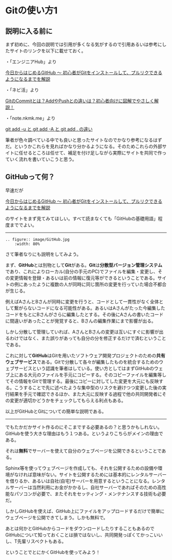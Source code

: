 # Gitの使い方1

## 説明に入る前に

まず初めに、今回の説明では引用が多くなる気がするので引用あるいは参考にしたサイトのリンクを以下に載せておく。

・「エンジニアHub」より

[今日からはじめるGitHub ～ 初心者がGitをインストールして、プルリクできるようになるまでを解説](https://eh-career.com/engineerhub/entry/2017/01/31/110000)

・「ネビ活」より

[GitのCommitとは？AddやPushとの違いは？初心者向けに図解でやさしく解説！](https://nebikatsu.com/6381.html/)

・「note.nkmk.me」より

[git add -u と git add -A と git add . の違い](https://note.nkmk.me/git-add-u-a-period/)

筆者が色々調べている中でも良いと思ったサイトなのでかなり参考になるはずだ。というかこれらを見ればかなり分かるようになる。そのためこれらの外部サイトに任せるところは任せて、補足を付け足しながら実際にサイトを共同で作っていく流れを書いていこうと思う。



## GitHubって何？

早速だが

[今日からはじめるGitHub ～ 初心者がGitをインストールして、プルリクできるようになるまでを解説](https://eh-career.com/engineerhub/entry/2017/01/31/110000)

のサイトをまず見てみてほしい。すべて読まなくても「GitHubの基礎用語」程度まででよい。

***


```eval_rst
.. figure:: image/GitHub.jpg
    :width: 80%
```

さて筆者なりにも説明をしてみよう。

まず、**GitHub**とは別物として**Git**がある。**Git**は**分散型バージョン管理システム**であり、これによりローカル(自分の手元のPC)でファイルを編集・変更し、その変更情報を登録・あるいは前の情報に復元等ができるということである。サイトの例にあったように複数の人が同時に同じ箇所の変更を行っていた場合不都合が生じる。

例えばAさんとBさんが同時に変更を行うと、コードとして一貫性がなく全体として繋がらないコードになる可能性がある。あるいはAさんがたった今編集したコードをもとにBさんがさらに編集したとする。その後にAさんの書いたコードに間違いがあったことが発覚すると、Bさんの編集作業にまで影響が出る。

しかし分散して管理していれば、AさんとBさんの変更は互いにすぐに影響が出るわけではなく、また誤りがあっても自分の分を修正するだけで済むということである。

これに対して**GitHub**はGitを用いたソフトウェア開発プロジェクトのための**共有ウェブサービス**である。Gitで分散して各々が編集したものを統合するためのウェブサービスという認識を筆者はしている。使い方としてはまずGitHubのウェブ上にある大元のファイルを手元にコピーする。そのコピーファイルを編集等してその情報をGitで管理する。最後にコピーに対してした変更を大元にも反映する。こうすることで先に述べたような集中型のリスクを避けつつ変更した後の実行結果を手元で確認できるほか、また大元に反映する過程で他の共同開発者にその変更が適切かどうかをチェックしてもらえる利点もある。

以上がGitHubとGitについての簡単な説明である。

***



でもたかだかサイト作るのにそこまでする必要あるの？と思うかもしれない。GitHubを使う大きな理由はもう１つある。というよりこちらがメインの理由である。

それは**無料**でサーバーを使えて自分のウェブページを公開できるということである。

Sphinx等を使ってウェブページを作成しても、それを公開するための設備や環境がなければ意味がない。サイトを公開するためには基本的にレンタルサーバーを借りるか、あるいは自社(自宅)サーバーを用意するということになる。レンタルサーバーは当然利用にお金がかかるし、自社サーバーであればそのための高性能なパソコンが必要で、またそれをセッティング・メンテナンスする技術も必要だ。

しかしGitHubを使えば、GitHub上にファイルをアップロードするだけで簡単にウェブページを公開できてしまう。しかも無料で。

あとは何かとGitHubからコードをダウンロードしたりすることもあるのでGitHubについて知っておくことは損ではないし、共同開発っぽくてかっこいいし、T先輩リスペクトもある。

ということでとにかくGitHubを使ってみよう！

